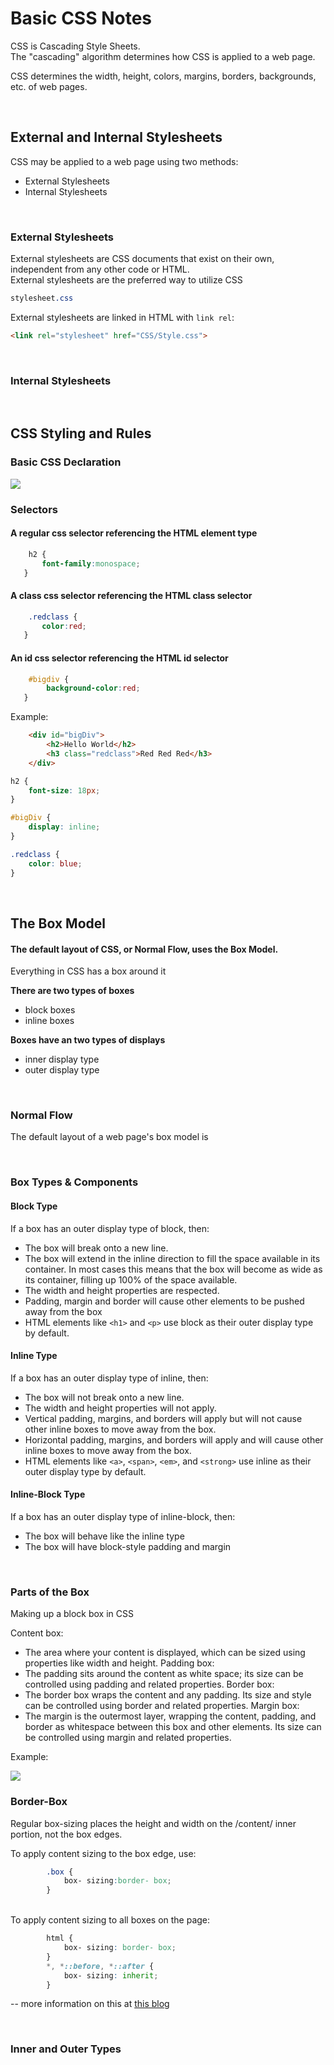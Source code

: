 # Basic CSS Notes

CSS is Cascading Style Sheets.  
The "cascading" algorithm determines how CSS is applied to a web page.

CSS determines the width, height, colors, margins, borders, backgrounds, etc. of web pages. 

<br>

## External and Internal Stylesheets
CSS may be applied to a web page using two methods: 
* External Stylesheets
* Internal Stylesheets

<br>

### External Stylesheets
External stylesheets are CSS documents that exist on their own, independent from any other code or HTML.  
External stylesheets are the preferred way to utilize CSS 
```css
stylesheet.css
```
External stylesheets are linked in HTML with ```link rel```:
```html
<link rel="stylesheet" href="CSS/Style.css">
```
<br>

### Internal Stylesheets






<br>

## CSS Styling and Rules
### Basic CSS Declaration
<img src="../images/CSSRuleSet.png">

<br>

### 

### Selectors
#### A regular css selector referencing the HTML element type

``` css
    h2 {
       font-family:monospace;
   }
```

#### A class css selector referencing the HTML class selector

``` css 
    .redclass {
       color:red;
   }
```

#### An id css selector referencing the HTML id selector

``` css
    #bigdiv {
        background-color:red;
   }
```

Example:

``` html
    <div id="bigDiv">
        <h2>Hello World</h2> 
        <h3 class="redclass">Red Red Red</h3>
    </div>
```

``` css
h2 {
    font-size: 18px;
}

#bigDiv {
    display: inline;
}

.redclass {
    color: blue;
}
```
<br>

## The Box Model

#### The default layout of CSS, or Normal Flow, uses the Box Model.

Everything in CSS has a box around it

**There are two types of boxes**

* block boxes
* inline boxes

**Boxes have an two types of displays**

* inner display type
* outer display type

<br>

### Normal Flow

The default layout of a web page's box model is

<br>

### Box Types & Components

#### Block Type

If a box has an outer display type of block, then:

* The box will break onto a new line.
* The box will extend in the inline direction to fill the space available in its container. In most cases this means that the box will become as wide as its container, filling up 100% of the space available.
 * The width and height properties are respected.
* Padding, margin and border will cause other elements to be pushed away from the box
* HTML elements like ```<h1>``` and ```<p>``` use block as their outer display type by default.

#### Inline Type

If a box has an outer display type of inline, then:
* The box will not break onto a new line.
* The width and height properties will not apply.
* Vertical padding, margins, and borders will apply but will not cause other inline boxes to move away from the box.
* Horizontal padding, margins, and borders will apply and will cause other inline boxes to move away from the box.
* HTML elements like ```<a>```, ```<span>```, ```<em>```, and ```<strong>``` use inline as their outer display type by default.

#### Inline-Block Type

If a box has an outer display type of inline-block, then:
* The box will behave like the inline type
* The box will have block-style padding and margin

<br>

### Parts of the Box

Making up a block box in CSS

Content box:
* The area where your content is displayed, which can be sized using properties like width and height.
Padding box:
* The padding sits around the content as white space; its size can be controlled using padding and related properties.
Border box:
* The border box wraps the content and any padding. Its size and style can be controlled using border and related properties.
Margin box:
* The margin is the outermost layer, wrapping the content, padding, and border as whitespace between this box and other elements. Its size can be controlled using margin and related properties.

Example:

<img src="../images/box-model.png">

<br>

### Border-Box

Regular box-sizing places the height and width on the /content/ inner portion, not the box edges.

To apply content sizing to the box edge, use:

``` css
        .box {
            box- sizing:border- box;
        }
```

<br>
To apply content sizing to all boxes on the page:

``` css
        html {
            box- sizing: border- box;
        }
        *, *::before, *::after {
            box- sizing: inherit;
        }
```

\-\- more information on this at [this blog](https://css-tricks.com/inheriting-box-sizing-probably-slightly-better-best-practice)

<br>

### Inner and Outer Types